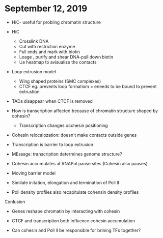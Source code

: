 # September 12, 2019

- HiC-  useful for probling chromatin structure
- HiC
	- Crosslink DNA
	- Cut with restriction enzyme
	- Full ends and mark with biotin
	- Loage , purify and shear DNA-pull down biotin
	- Ue heatmap to avisualize the contacts
	
-  Loop extrusion model
	- Wing shaped proteins (SMC complexes)
	- CTCF eg. prevents loop formatiom =  eneeds to be bound to prevent extrustion
- TADs disappear when CTCF is removed

- How is transcription affected because of chromatin structure shaped by cohesin?
	- Transcription changes ocohesin positioning

- Cohesin relocalozation: doesn't make contacts outside genes
- Transcription is barrier to loop extrusion
- MEssage: transcription determines genome structure?
- Cohesin accumulates at RNAPol pause sites (Cohesin also pauses)


- Moving barrier model
- Similate initation, elongation and termination of Poll II
- Poll density profiles also recapitulate cohensin density profiles 


Conlusion
- Genes reshape chromatin by interacting with cohesin
- CTCF and transcription both influence cohesin accumulation

- Can cohesin and Poll II be responsible for brining TFs together?


